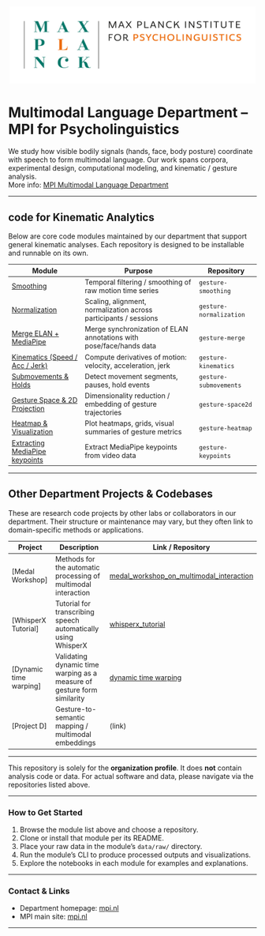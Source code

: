 <p align="center">
  <img src="assets/logo_long.png" alt="Multimodal Language Department Logo" width="500"/>
</p>

# Multimodal Language Department – MPI for Psycholinguistics

We study how visible bodily signals (hands, face, body posture) coordinate with speech to form multimodal language. Our work spans corpora, experimental design, computational modeling, and kinematic / gesture analysis.  
More info: [MPI Multimodal Language Department](https://www.mpi.nl/department/multimodal-language-department/23)

---

## code for Kinematic Analytics

Below are core code modules maintained by our department that support general kinematic analyses. Each repository is designed to be installable and runnable on its own.

| Module | Purpose | Repository |
|---|---|---|
| [Smoothing](https://github.com/Multimodal-Language-Department-MPI-NL/Smoothing) | Temporal filtering / smoothing of raw motion time series | `gesture-smoothing` |
| [Normalization](https://github.com/Multimodal-Language-Department-MPI-NL/Normalization) | Scaling, alignment, normalization across participants / sessions | `gesture-normalization` |
| [Merge ELAN + MediaPipe](https://github.com/Multimodal-Language-Department-MPI-NL/Merging_Motion_ELAN) | Merge synchronization of ELAN annotations with pose/face/hands data | `gesture-merge` |
| [Kinematics (Speed / Acc / Jerk)](https://github.com/Multimodal-Language-Department-MPI-NL/Speed_Acceleration_Jerk) | Compute derivatives of motion: velocity, acceleration, jerk | `gesture-kinematics` |
| [Submovements & Holds](https://github.com/Multimodal-Language-Department-MPI-NL/Submovements_Holds) | Detect movement segments, pauses, hold events | `gesture-submovements` |
| [Gesture Space & 2D Projection](https://github.com/Multimodal-Language-Department-MPI-NL/Macneillian_Space_and_2D_Size) | Dimensionality reduction / embedding of gesture trajectories | `gesture-space2d` |
| [Heatmap & Visualization](https://github.com/Multimodal-Language-Department-MPI-NL/Heatmap) | Plot heatmaps, grids, visual summaries of gesture metrics | `gesture-heatmap` |
| [Extracting MediaPipe keypoints](https://github.com/Multimodal-Language-Department-MPI-NL/MediaPipe_keypoints_extraction) | Extract MediaPipe keypoints from video data | `gesture-keypoints` |



---

## Other Department Projects & Codebases

These are research code projects by other labs or collaborators in our department. Their structure or maintenance may vary, but they often link to domain-specific methods or applications.

| Project | Description | Link / Repository |
|---|---|---|
| [Medal Workshop] | Methods for the automatic processing of multimodal interaction | [medal_workshop_on_multimodal_interaction](https://github.com/Multimodal-Language-Department-MPI-NL/medal_workshop_on_multimodal_interaction) |
| [WhisperX Tutorial] | Tutorial for transcribing speech automatically using WhisperX | [whisperx_tutorial](https://github.com/Multimodal-Language-Department-MPI-NL/whisperx_tutorial) |
| [Dynamic time warping] | Validating dynamic time warping as a measure of gesture form similarity | [dynamic time warping](https://github.com/Multimodal-Language-Department-MPI-NL/dtw_osf) |
| [Project D] | Gesture-to-semantic mapping / multimodal embeddings | (link) |
---

This repository is solely for the **organization profile**. It does **not** contain analysis code or data. For actual software and data, please navigate via the repositories listed above.

---

### How to Get Started

1. Browse the module list above and choose a repository.  
2. Clone or install that module per its README.  
3. Place your raw data in the module’s `data/raw/` directory.  
4. Run the module’s CLI to produce processed outputs and visualizations.  
5. Explore the notebooks in each module for examples and explanations.

---

### Contact & Links

- Department homepage: [mpi.nl](https://www.mpi.nl/department/multimodal-language-department/23)  
- MPI main site: [mpi.nl](https://www.mpi.nl)  

---


